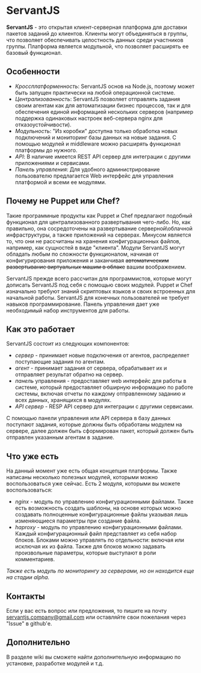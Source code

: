 # ServantJS
**ServantJS** - это открытая клиент-серверная платформа для доставки пакетов заданий до клиентов. Клиенты могут объединяться в группы, что позволяет обеспечивать целостность данных среди участников группы. Платформа является модульной, что позволяет расширять ее базовый функционал.

## Особенности

* *Кроссплатформенность*: ServantJS основ на Node.js, поэтому может быть запущен практически на любой операционной системе.
* *Централизованность*: ServantJS позволяет отправлять задания своим агентам как для автоматизации бизнес процессов, так и для обеспечения единой информацией нескольких серверов (например поддержка одинаковых настроек веб-сервера nginx для отказоустойчивости).
* *Модульность*: "Из коробки" доступна только обработка новых подключений и мониторинг базы данных на новые задания. С помощью модулей и middleware можно расширять функционал платформы до нужного.
* *API*: В наличие имеется REST API сервер для интеграции с другими приложениями и сервисами.
* *Панель управления*: Для удобного администрирование пользователю предлагается Web интерфейс для управления платформой и 
всеми ее модулями.

## Почему не Puppet или Chef?

Такие программные продукты как Puppet и Chef предлагают подобный функционал для централизованного развертывания чего-либо. Но, как правильно, она сосредоточены на развертывание серверной\облачной инфраструктуры, а также приложений на серверах. Минусом является то, что они не рассчитаны на хранения конфигурационных файлов, например, как сущностей в виде "клиента". Модули ServantJS могут обладать любым по сложности функционалом, начиная от конфигурирования приложения и заканчивая ~~автоматическим развертывание виртуальных машим в облаке~~ вашим воображением.
 
ServantJS прежде всего рассчитан для программистов, которые могут дописать ServantJS под себя с помощью своих модулей. Puppet и Chef изначально требуют знаний скриптовых языков и своих встроенных для начальной работы. ServantJS для конечных пользователей не требует навыков программирование. Панель управления дает уже необходимый набор инструментов для работы.

## Как это работает

ServantJS состоит из следующих компонентов: 

* *сервер* - принимает новые подключения от агентов, распределяет поступающие задания по агентам.
* *агент* - принимает задания от сервера, обрабатывает их и отправляет результат обратно на сервер.
* *панель* управления - предоставляет web интерфейс для работы в системе, который предоставляет обширную информацию по работе системы, включая отчеты по каждому отправленному заданию и всех данных, хранящихся в модулях.
* *API сервер* - RESP API сервер для интеграции с другими сервисами.

С помощью панели управления или API сервера в базу данных поступают задания, которые должны быть обработаны модулем на сервере, далее должен быть сформирован пакет, который должен быть отправлен указанным агентам в задание.  

## Что уже есть

На данный момент уже есть общая концепция платформы. Также написаны несколько полезных модулей, которыми можно воспользоваться уже сейчас. Есть 2 модуля, которыми вы можете воспользоваться:
* *nginx* - модуль по управлению конфигурационными файлами. Также есть возможность создать шаблоны, на основе которых можно создавать полноценные конфигурационные файлы указывая лишь изменяющиеся параметры при создание файла.
* *haproxy* - модуль по управлению конфигурационными файлами. Каждый конфигурационный файл представляет из себя набор блоков. Блоками можно управлять по отдельности: включая или исключая их из файла. Также для блоков можно задавать произвольные параметры, которые выступают в роли комментариев.  

_Также есть модуль по мониторингу за серверами, но он находится еще на стадии alpha._

## Контакты

Если у вас есть вопрос или предложения, то пишите на почту servantjs.company@gmail.com или оставляйте свои пожелания через "Issue" в github'е.

## Дополнительно

В разделе wiki вы сможете найти дополнительную информацию по установке, разработке модулей и т.д.